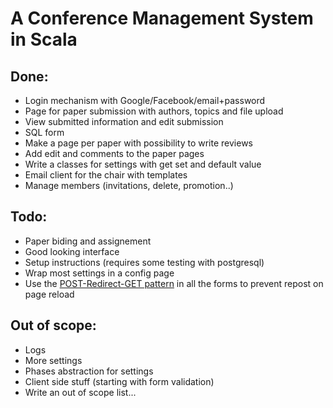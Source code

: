 A Conference Management System in Scala
=======================================

Done:
-----

- Login mechanism with Google/Facebook/email+password
- Page for paper submission with authors, topics and file upload
- View submitted information and edit submission
- SQL form
- Make a page per paper with possibility to write reviews
- Add edit and comments to the paper pages
- Write a classes for settings with get set and default value
- Email client for the chair with templates
- Manage members (invitations, delete, promotion..)

Todo:
-----

- Paper biding and assignement
- Good looking interface
- Setup instructions (requires some testing with postgresql)
- Wrap most settings in a config page
- Use the [POST-Redirect-GET pattern][1] in all the forms to prevent repost on
  page reload

Out of scope:
-------------

- Logs
- More settings
- Phases abstraction for settings
- Client side stuff (starting with form validation)
- Write an out of scope list...

[1]: http://www.theserverside.com/news/1365146/Redirect-After-Post